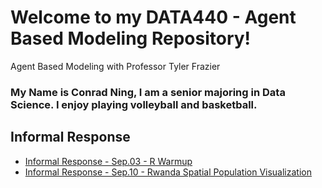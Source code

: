# Welcome to my DATA440 - Agent Based Modeling Repository!
Agent Based Modeling with Professor Tyler Frazier
### My Name is Conrad Ning, I am a senior majoring in Data Science. I enjoy playing volleyball and basketball.

## Informal Response
- [Informal Response - Sep.03 - R Warmup](https://cning0506.github.io/DATA440-AgentBasedModeling/R_Warmup.html)
- [Informal Response - Sep.10 - Rwanda Spatial Population Visualization](https://cning0506.github.io/DATA440-AgentBasedModeling/.html)
